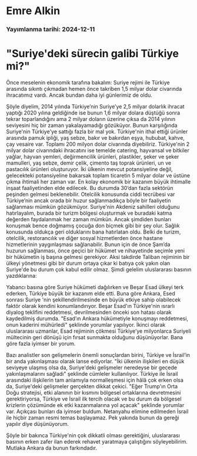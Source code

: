 # Emre Alkin

### Yayımlanma tarihi: 2024-12-11

# "Suriye'deki sürecin galibi Türkiye mi?"

Önce meselenin ekonomik tarafına bakalım: Suriye rejimi ile Türkiye arasında sıkıntı çıkmadan hemen önce takriben 1,5 milyar dolar civarında ihracatımız vardı. Ancak bundan daha iyi günlerimiz de oldu.

Şöyle diyelim, 2014 yılında Türkiye’nin Suriye’ye 2,5 milyar dolarlık ihracat yaptığı 2020 yılına geldiğinde ise bunun 1,6 milyar dolara düştüğü sonra tekrar toparlandığını ama 2 milyar doların üzerine çıksa da 2014 yılının seviyesini hiç bir zaman yakalayamadığı gözüküyor. Bunun karşılığında Suriye'nin Türkiye'ye sattığı fazla bir mal yok. Türkiye'nin ithal ettiği ürünler arasında pamuk ipliği, yaş sebze, bakır ve bakırdan eşya, hububat, kahve, çay vesaire var. Toplamı 200 milyon dolar civarında diyebiliriz. Türkiye'nin 2 milyar dolar civarındaki ihracatını ise temelde catering, hayvansal ve bitkiler yağlar, hayvan yemleri, değirmencilik ürünleri, plastikler, şeker ve şeker mamulleri, yaş sebze, demir çelik, çimento taş toprak ürünleri, un ve pastacılık ürünleri oluşturuyor. İki ülkenin mevcut potansiyeline değil, gelecekteki potansiyeline bakarsak toplam ticaretin 5 milyar dolar ve üstüne çıkma ihtimali her zaman var. En kolay ekonomik bir kazanım büyük ihtimalle inşaat faaliyetinden elde edilecek. Bu durumda 30’dan fazla sektörün peşinden gelmesi beklenebilir. Otelcilik konusunda ciddi tecrübesi var Türkiye’nin ancak orada bir huzur sağlanmadıkça böyle bir faaliyetin sağlanması mümkün gözükmüyor. Suriye'nin Akdeniz sahilleri olduğunu hatırlayalım, burada bir turizm bölgesi oluşturmak ve buradaki katma değerden faydalanmak her zaman mümkün. Ancak şimdiden bunları konuşmak bence doğmamış çocuğa don biçmek gibi bir şey olur. Sağlık konusunda oldukça geri olduklarını bana hatırlatan oldu. Belki de turizm, otelcilik, restorancılık ve diğer sosyal hizmetlerden önce hastane hizmetlerinin yaygınlaşması sağlanabilir. Bunun için de önce Şam’da huzurun sağlanması, önce geçici bir hükümet ve nihayetinde seçimle yeni bir hükümetin iş başına gelmesi gerekiyor. Aksi takdirde Taliban rejiminin bir ülkeyi yönetmesi gibi bir durum ortaya çıkar ki batıya çok yakın olan Suriye'de bu durum çok kabul edilir olmaz. Şimdi gelelim uluslararası basının yazdıklarına:

Yabancı basına göre Suriye hükümeti dağılırken ve Beşar Esad ülkeyi terk ederken, Türkiye büyük bir kazanım elde etti. Buna göre Ankara, Esed sonrası Suriye 'nin şekillendirilmesinde en büyük etkiye sahip olabilecek faktör olarak kendini konumlandırıyor. Beşar Esad'ın Türkiye'nin ısrarlı diyalog teklifini reddetmesi, devrilmesinden önceki son hatası olarak kaydedilmiş durumda. "Esad’ın Ankara hükümetiyle konuşmayı reddetmesi, onun kaderini mühürledi" şeklinde yorumlar yapılıyor. İkinci olarak uluslararası uzmanlar, Esad rejiminin çökmesi Türkiye’ye milyonlarca Suriyeli mültecinin geri dönüşü için fırsat sunmakta olduğunu düşünüyorlar. Bana göre fazla iyimser bir yorum.

Bazı analistler son gelişmelerin önemli sonuçlardan birini, Türkiye ve İsrail’in bir anda yakınlaşması olarak lanse ediyorlar. "İki ülkenin ilişkileri en düşük seviyeye ulaşmış olsa da, Suriye'deki gelişmeler neredeyse bir gecede yakınlaşmalarını sağladı" şeklinde cümleler kullanılıyor. Türkiye ile İsrail arasındaki ilişkilerin tam anlamıyla normalleşmesi için hâlâ çok erken olsa da, Suriye'deki gelişmeler gerçekten dikkat çekici. "Eğer Trump'ın Orta Doğu stratejisi, etki alanının bir kısmını bölgesel ortaklarına devretmesini gerektiriyorsa, Türkiye ve İsrail ilk tercih olacak ve bu durum da bölgesel krizlerin çözümünde ek etki kazanmalarına yol açacak" şeklinde yorumlar var. Açıkçası bunları da iyimser buldum. Netanyahu elimine edilmeden İsrail ile hiçbir zaman resmi temas başlayamaz. Pek yakında bunun da gereği yapılır diye düşünüyorum.

Şöyle bir bakınca Türkiye'nin çok dikkatli olması gerektiğini, uluslararası basının erken zafer ilan ederek rehavet yaratmaya çalıştığını söyleyebilirim. Mutlaka Ankara da bunun farkındadır.



